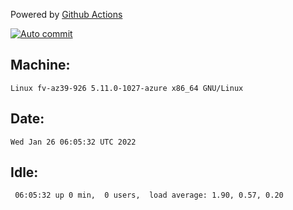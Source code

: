 Powered by [Github Actions](https://github.com/features/actions)

[![Auto commit](https://github.com/gyfary/workstation/workflows/Auto%20commit/badge.svg)](https://github.com/gyfary/workstation/actions?query=workflow%3A%22Auto+commit%22)

## Machine:
```
Linux fv-az39-926 5.11.0-1027-azure x86_64 GNU/Linux
```
## Date:
```
Wed Jan 26 06:05:32 UTC 2022
```
## Idle:
```
 06:05:32 up 0 min,  0 users,  load average: 1.90, 0.57, 0.20
```
